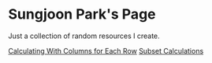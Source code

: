 # Sungjoon Park's Page
Just a collection of random resources I create.

[Calculating With Columns for Each Row](https://sjp117.github.io/posts/calculating_with_columns/calculating_with_columns.html)
[Subset Calculations](https://sjp117.github.io/posts/subset_calculation/subset_calculation.html)